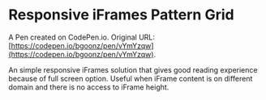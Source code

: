 # Responsive iFrames Pattern Grid

A Pen created on CodePen.io. Original URL: [https://codepen.io/bgoonz/pen/vYmYzqw](https://codepen.io/bgoonz/pen/vYmYzqw).

An simple responsive iFrames solution that gives good reading experience because of full screen option.
Useful when iFrame content is on different domain and there is no access to iFrame height.
